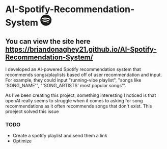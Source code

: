 # AI-Spotify-Recommendation-System <img src="spotify.webp" alt="AI-Spotify-Recommendation-System" width="35">

## You can view the site here https://briandonaghey21.github.io/AI-Spotify-Recommendation-System/

I developed an AI-powered Spotify recommendation system that recommends songs/playlists based off of user recommendation and input. For example, they could input "running-vibe playlist", "songs like 'SONG_NAME'", "'SONG_ARTISTS' most popular songs'".

As I've been creating this project, something interesting I noticed is that openAI really seems to struggle when it comes to asking for song recommendations as it often recommends songs that don't exist. This proeject solved this issue


### TODO
- Create a spotify playlist and send them a link
- Optimize 
